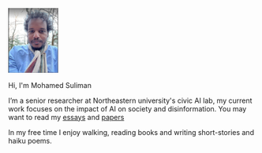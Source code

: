 <img src="assets/css/kambal.png" width="20%" height="20%">
 

Hi, I'm Mohamed Suliman
 
I’m a senior researcher at Northeastern university's civic AI lab, my current work focuses on the impact of AI on society and disinformation. You may want to read my <a href="https://github.com/Kambal85/-----/blob/main/Essays.md">essays</a> and <a href="https://scholar.google.com/citations?hl=en&user=-lJgf38AAAAJ">papers</a>


In my free time I enjoy walking, reading books and writing short-stories and haiku poems. 














 
 

 
 
 
